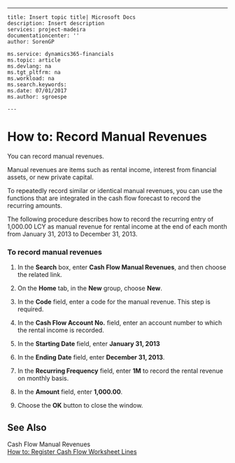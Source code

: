---
    title: Insert topic title| Microsoft Docs
    description: Insert description
    services: project-madeira
    documentationcenter: ''
    author: SorenGP

    ms.service: dynamics365-financials
    ms.topic: article
    ms.devlang: na
    ms.tgt_pltfrm: na
    ms.workload: na
    ms.search.keywords:
    ms.date: 07/01/2017
    ms.author: sgroespe

    ---
# How to: Record Manual Revenues
You can record manual revenues.  
  
 Manual revenues are items such as rental income, interest from financial assets, or new private capital.  
  
 To repeatedly record similar or identical manual revenues, you can use the functions that are integrated in the cash flow forecast to record the recurring amounts.  
  
 The following procedure describes how to record the recurring entry of 1,000.00 LCY as manual revenue for rental income at the end of each month from January 31, 2013 to December 31, 2013.  
  
### To record manual revenues  
  
1.  In the **Search** box, enter **Cash Flow Manual Revenues**, and then choose the related link.  
  
2.  On the **Home** tab, in the **New** group, choose **New**.  
  
3.  In the **Code** field, enter a code for the manual revenue. This step is required.  
  
4.  In the **Cash Flow Account No.** field, enter an account number to which the rental income is recorded.  
  
5.  In the **Starting Date** field, enter **January 31, 2013**  
  
6.  In the **Ending Date** field, enter **December 31, 2013**.  
  
7.  In the **Recurring Frequency** field, enter **1M** to record the rental revenue on monthly basis.  
  
8.  In the **Amount** field, enter **1,000.00**.  
  
9. Choose the **OK** button to close the window.  
  
## See Also  
 Cash Flow Manual Revenues   
 [How to: Register Cash Flow Worksheet Lines](../FullExperience/how-to-register-cash-flow-worksheet-lines.md)